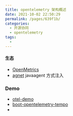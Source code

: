 ```yaml
---
title: opentelemetry 架构概述
date: 2021-10-02 22:50:29
permalink: /pages/639f1b/
categories:
  - 开源协同
  - opentelemetry
tags:
  - 
---
```



#### 生态

- [OpenMetrics](https://github.com/OpenObservability/OpenMetrics) 
- [agnet](https://github.com/open-telemetry/opentelemetry-java-instrumentation) javaagent 方式注入

### Demo

- [otel-demo](https://github.com/williewheeler/otel-demo)
- [boot-opentelemetry-tempo](https://github.com/mnadeem/boot-opentelemetry-tempo)
- 


